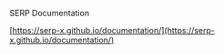 SERP Documentation

[https://serp-x.github.io/documentation/](https://serp-x.github.io/documentation/)
